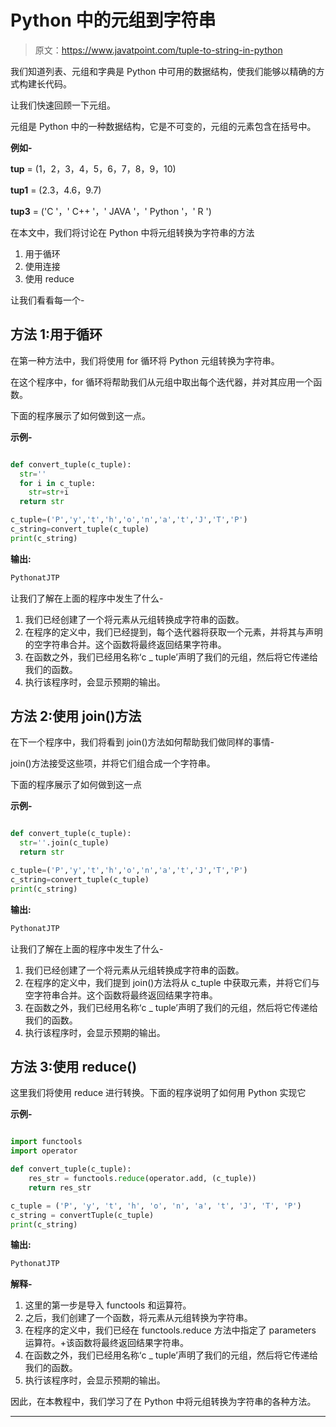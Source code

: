 # Python 中的元组到字符串

> 原文：<https://www.javatpoint.com/tuple-to-string-in-python>

我们知道列表、元组和字典是 Python 中可用的数据结构，使我们能够以精确的方式构建长代码。

让我们快速回顾一下元组。

元组是 Python 中的一种数据结构，它是不可变的，元组的元素包含在括号中。

**例如-**

**tup** = (1，2，3，4，5，6，7，8，9，10)

**tup1** = (2.3，4.6，9.7)

**tup3** = ('C '，' C++ '，' JAVA '，' Python '，' R ')

在本文中，我们将讨论在 Python 中将元组转换为字符串的方法

1.  用于循环
2.  使用连接
3.  使用 reduce

让我们看看每一个-

## 方法 1:用于循环

在第一种方法中，我们将使用 for 循环将 Python 元组转换为字符串。

在这个程序中，for 循环将帮助我们从元组中取出每个迭代器，并对其应用一个函数。

下面的程序展示了如何做到这一点。

**示例-**

```py

def convert_tuple(c_tuple):
  str=''
  for i in c_tuple:
    str=str+i
  return str

c_tuple=('P','y','t','h','o','n','a','t','J','T','P')
c_string=convert_tuple(c_tuple)
print(c_string)

```

**输出:**

```py
PythonatJTP

```

让我们了解在上面的程序中发生了什么-

1.  我们已经创建了一个将元素从元组转换成字符串的函数。
2.  在程序的定义中，我们已经提到，每个迭代器将获取一个元素，并将其与声明的空字符串合并。这个函数将最终返回结果字符串。
3.  在函数之外，我们已经用名称‘c _ tuple’声明了我们的元组，然后将它传递给我们的函数。
4.  执行该程序时，会显示预期的输出。

## 方法 2:使用 join()方法

在下一个程序中，我们将看到 join()方法如何帮助我们做同样的事情-

join()方法接受这些项，并将它们组合成一个字符串。

下面的程序展示了如何做到这一点

**示例-**

```py

def convert_tuple(c_tuple):
  str=''.join(c_tuple)
  return str

c_tuple=('P','y','t','h','o','n','a','t','J','T','P')
c_string=convert_tuple(c_tuple)
print(c_string)

```

**输出:**

```py
PythonatJTP

```

让我们了解在上面的程序中发生了什么-

1.  我们已经创建了一个将元素从元组转换成字符串的函数。
2.  在程序的定义中，我们提到 join()方法将从 c_tuple 中获取元素，并将它们与空字符串合并。这个函数将最终返回结果字符串。
3.  在函数之外，我们已经用名称‘c _ tuple’声明了我们的元组，然后将它传递给我们的函数。
4.  执行该程序时，会显示预期的输出。

## 方法 3:使用 reduce()

这里我们将使用 reduce 进行转换。下面的程序说明了如何用 Python 实现它

**示例-**

```py

import functools
import operator

def convert_tuple(c_tuple):
    res_str = functools.reduce(operator.add, (c_tuple))
    return res_str

c_tuple = ('P', 'y', 't', 'h', 'o', 'n', 'a', 't', 'J', 'T', 'P')
c_string = convertTuple(c_tuple)
print(c_string)

```

**输出:**

```py
PythonatJTP

```

**解释-**

1.  这里的第一步是导入 functools 和运算符。
2.  之后，我们创建了一个函数，将元素从元组转换为字符串。
3.  在程序的定义中，我们已经在 functools.reduce 方法中指定了 parameters 运算符。+该函数将最终返回结果字符串。
4.  在函数之外，我们已经用名称‘c _ tuple’声明了我们的元组，然后将它传递给我们的函数。
5.  执行该程序时，会显示预期的输出。

因此，在本教程中，我们学习了在 Python 中将元组转换为字符串的各种方法。

* * *